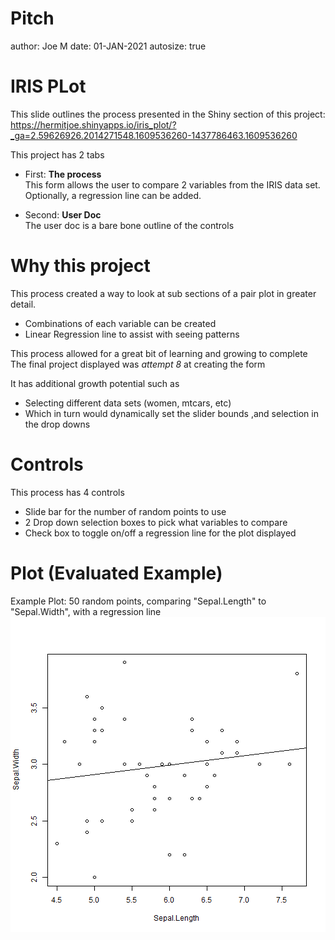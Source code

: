 Pitch
========================================================
author: Joe M
date:  01-JAN-2021
autosize: true

IRIS PLot
========================================================

This slide outlines the process presented in the Shiny section of this project: 
https://hermitjoe.shinyapps.io/iris_plot/?_ga=2.59626926.2014271548.1609536260-1437786463.1609536260

This project has 2 tabs 
-   First: **The process**  
This form allows the user to compare 2 variables from the IRIS data set.  
Optionally, a regression line can be added.


-   Second: **User Doc**   
The user doc is a bare bone outline of the controls

Why this project
========================================================
This process created a way to look at sub sections of a pair plot in greater detail.

- Combinations of each variable can be created
- Linear Regression line to assist with seeing patterns

This process allowed for a great bit of learning and growing to complete
The final project displayed was *attempt 8* at creating the form

It has additional growth potential such as 
- Selecting different data sets (women, mtcars, etc)
- Which in turn would dynamically set the slider bounds ,and selection in the drop downs

Controls
========================================================

This process has 4 controls

- Slide bar for the number of random points to use
- 2 Drop down selection boxes to pick what variables to compare  
- Check box to toggle on/off a regression line for the plot displayed

Plot (Evaluated Example)
========================================================
Example Plot: 50 random points, comparing "Sepal.Length" to "Sepal.Width", with a regression line
<img src="Pitch-figure/unnamed-chunk-1-1.png" title="plot of chunk unnamed-chunk-1" alt="plot of chunk unnamed-chunk-1" style="display: block; margin: auto;" />
